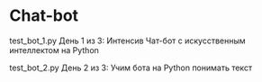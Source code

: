 # Chat-bot

test_bot_1.py
День 1 из 3: 
Интенсив Чат-бот с искусственным интеллектом на Python

test_bot_2.py
День 2 из 3: 
Учим бота на Python понимать текст